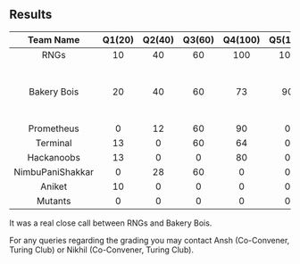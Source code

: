 ## Results

**Team Name**|**Q1(20)**|**Q2(40)**|**Q3(60)**|**Q4(100)**|**Q5(100)**|**Q6(120)**|**Total**
:-----:|:-----:|:-----:|:-----:|:-----:|:-----:|:-----:|:-----:
RNGs|10|40|60|100|100|90|400
Bakery Bois|20|40|60|73|90|80|383 (* 20 points were awarded for early submission.) 
Prometheus|0|12|60|90|0|0|162
Terminal|13|0|60|64|0|0|137
Hackanoobs|13|0|0|80|0|0|93
NimbuPaniShakkar|0|28|60|0|0|0|88
Aniket|10|0|0|0|0|0|10
Mutants|0|0|0|0|0|0|0

It was a real close call between RNGs and Bakery Bois. 

For any queries regarding the grading you may contact Ansh (Co-Convener, Turing Club) or Nikhil (Co-Convener, Turing Club).
